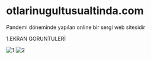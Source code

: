 # otlarinugultusualtinda.com
Pandemi döneminde yapılan online bir sergi web sitesidir

1.EKRAN GORUNTULERİ

![1](https://user-images.githubusercontent.com/32902525/103443686-c761f300-4c72-11eb-8c99-91874b9955ac.png)
![2](https://user-images.githubusercontent.com/32902525/103443698-dd6fb380-4c72-11eb-853a-ffc67818be1d.png)
